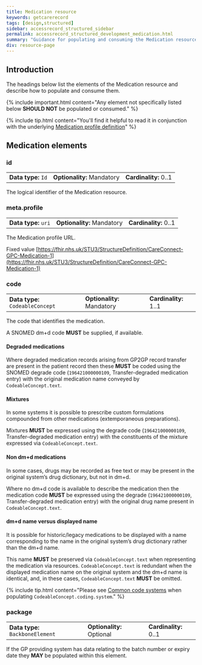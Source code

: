 ```yaml
---
title: Medication resource
keywords: getcarerecord
tags: [design,structured]
sidebar: accessrecord_structured_sidebar
permalink: accessrecord_structured_development_medication.html
summary: "Guidance for populating and consuming the Medication resource"
div: resource-page
---
```


## Introduction ##

The headings below list the elements of the Medication resource and describe how to populate and consume them.

{% include important.html content="Any element not specifically listed below **SHOULD NOT** be populated or consumed." %}

{% include tip.html content="You'll find it helpful to read it in conjunction with the underlying [Medication profile definition](https://fhir.nhs.uk/STU3/StructureDefinition/CareConnect-GPC-Medication-1)" %} 

## Medication elements ##

### id ###

<table class='resource-attributes'>
  <tr>
    <td><b>Data type:</b> <code>Id</code></td>
    <td><b>Optionality:</b> Mandatory</td>
    <td><b>Cardinality:</b> 0..1</td>
  </tr>
</table>

The logical identifier of the Medication resource.

### meta.profile ###

<table class='resource-attributes'>
  <tr>
    <td><b>Data type:</b> <code>uri</code></td>
    <td><b>Optionality:</b> Mandatory</td>
    <td><b>Cardinality:</b> 0..1</td>
  </tr>
</table>

The Medication profile URL.

Fixed value [https://fhir.nhs.uk/STU3/StructureDefinition/CareConnect-GPC-Medication-1](https://fhir.nhs.uk/STU3/StructureDefinition/CareConnect-GPC-Medication-1)

### code ###

<table class='resource-attributes'>
  <tr>
    <td><b>Data type:</b> <code>CodeableConcept</code></td>
    <td><b>Optionality:</b> Mandatory</td>
    <td><b>Cardinality:</b> 1..1</td>
  </tr>
</table>

The code that identifies the medication.

A SNOMED dm+d code **MUST** be supplied, if available.

#### Degraded medications ####

Where degraded medication records arising from GP2GP record transfer are present in the patient record then these **MUST** be coded using the SNOMED degrade code (`196421000000109`, Transfer-degraded medication entry) with the original medication name conveyed by `CodeableConcept.text`.

#### Mixtures ####

In some systems it is possible to prescribe custom formulations compounded from other medications (extemporaneous preparations).

Mixtures **MUST** be expressed using the degrade code (`196421000000109`, Transfer-degraded medication entry) with the constituents of the mixture expressed via `CodeableConcept.text`.

#### Non dm+d medications ####

In some cases, drugs may be recorded as free text or may be present in the original system’s drug dictionary, but not in dm+d.

Where no dm+d code is available to describe the medication then the medication code **MUST** be expressed using the degrade (`196421000000109`, Transfer-degraded medication entry) with the original drug name present in `CodeableConcept.text`.

#### dm+d name versus displayed name ####

It is possible for historic/legacy medications to be displayed with a name corresponding to the name in the original system’s drug dictionary rather than the dm+d name.

This name **MUST** be preserved via `CodeableConcept.text` when representing the medication via resources. `CodeableConcept.text` is redundant when the displayed medication name on the original system and the dm+d name is identical, and, in these cases, `CodeableConcept.text` **MUST** be omitted.

{% include tip.html content="Please see [Common code systems](accessrecord_structured_development_resources_overview.html#common-code-systems) when populating `CodeableConcept.coding.system`." %}

### package ###

<table class='resource-attributes'>
  <tr>
    <td><b>Data type:</b> <code>BackboneElement</code></td>
    <td><b>Optionality:</b> Optional</td>
    <td><b>Cardinality:</b> 0..1</td>
  </tr>
</table>

If the GP providing system has data relating to the batch number or expiry date they **MAY** be populated within this element.

